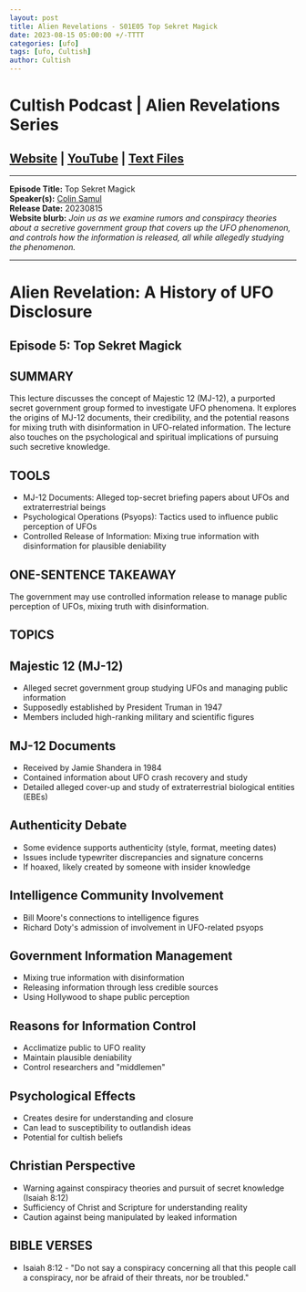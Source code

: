 ```yaml
---
layout: post
title: Alien Revelations - S01E05 Top Sekret Magick
date: 2023-08-15 05:00:00 +/-TTTT
categories: [ufo]
tags: [ufo, Cultish]
author: Cultish
---
```


# Cultish Podcast | Alien Revelations Series

## [Website](https://apologiastudios.com/shows/cultish/) | [YouTube](https://www.youtube.com/@TheCultishShow) | [Text Files](https://github.com/jobian-ai/LHP-Sermons/tree/main/ufo/2023)

___

**Episode Title:** Top Sekret Magick<br>
**Speaker(s):**  [Colin Samul](https://www.sermonaudio.com/speakers/18291/)<br>
**Release Date:** 20230815<br>
**Website blurb:** *Join us as we examine rumors and conspiracy theories about a secretive government group that covers up the UFO phenomenon, and controls how the information is released, all while allegedly studying the phenomenon.*

___

# Alien Revelation: A History of UFO Disclosure

## Episode 5: Top Sekret Magick

## SUMMARY

This lecture discusses the concept of Majestic 12 (MJ-12), a purported secret government group formed to investigate UFO phenomena. It explores the origins of MJ-12 documents, their credibility, and the potential reasons for mixing truth with disinformation in UFO-related information. The lecture also touches on the psychological and spiritual implications of pursuing such secretive knowledge.

## TOOLS

* MJ-12 Documents: Alleged top-secret briefing papers about UFOs and extraterrestrial beings
* Psychological Operations (Psyops): Tactics used to influence public perception of UFOs
* Controlled Release of Information: Mixing true information with disinformation for plausible deniability

## ONE-SENTENCE TAKEAWAY

The government may use controlled information release to manage public perception of UFOs, mixing truth with disinformation.

## TOPICS

## Majestic 12 (MJ-12)

* Alleged secret government group studying UFOs and managing public information
* Supposedly established by President Truman in 1947
* Members included high-ranking military and scientific figures

## MJ-12 Documents

* Received by Jamie Shandera in 1984
* Contained information about UFO crash recovery and study
* Detailed alleged cover-up and study of extraterrestrial biological entities (EBEs)

## Authenticity Debate

* Some evidence supports authenticity (style, format, meeting dates)
* Issues include typewriter discrepancies and signature concerns
* If hoaxed, likely created by someone with insider knowledge

## Intelligence Community Involvement

* Bill Moore's connections to intelligence figures
* Richard Doty's admission of involvement in UFO-related psyops

## Government Information Management

* Mixing true information with disinformation
* Releasing information through less credible sources
* Using Hollywood to shape public perception

## Reasons for Information Control

* Acclimatize public to UFO reality
* Maintain plausible deniability
* Control researchers and "middlemen"

## Psychological Effects

* Creates desire for understanding and closure
* Can lead to susceptibility to outlandish ideas
* Potential for cultish beliefs

## Christian Perspective

* Warning against conspiracy theories and pursuit of secret knowledge (Isaiah 8:12)
* Sufficiency of Christ and Scripture for understanding reality
* Caution against being manipulated by leaked information

## BIBLE VERSES

* Isaiah 8:12 - "Do not say a conspiracy concerning all that this people call a conspiracy, nor be afraid of their threats, nor be troubled."
